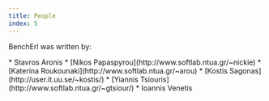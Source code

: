 ```yaml
---
title: People
index: 5
---
```


BenchErl was written by:

<div class="people">
* Stavros Aronis
* [Nikos Papaspyrou](http://www.softlab.ntua.gr/~nickie)
* [Katerina Roukounaki](http://www.softlab.ntua.gr/~arou)
* [Kostis Sagonas](http://user.it.uu.se/~kostis/)
* [Yiannis Tsiouris](http://www.softlab.ntua.gr/~gtsiour/)
* Ioannis Venetis
</div>
